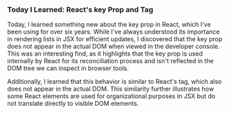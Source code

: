 ### Today I Learned: React's key Prop and <Fragment> Tag
Today, I learned something new about the key prop in React, which I've been using for over six years. While I've always understood its importance in rendering lists in JSX for efficient updates, I discovered that the key prop does not appear in the actual DOM when viewed in the developer console. This was an interesting find, as it highlights that the key prop is used internally by React for its reconciliation process and isn't reflected in the DOM tree we can inspect in browser tools.

Additionally, I learned that this behavior is similar to React's <Fragment> tag, which also does not appear in the actual DOM. This similarity further illustrates how some React elements are used for organizational purposes in JSX but do not translate directly to visible DOM elements.
